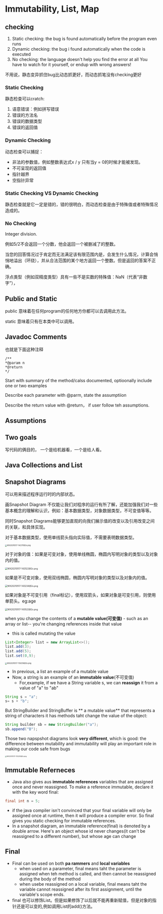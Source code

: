 # Immutability, List, Map

## checking 

1. Static checking: the bug is found automatically before the program even runs
2. Dynamic checking: the bug i found automatically when the code is executed
3. No checking: the language doesn't help you find the error at all You have to watch for it yourself, or endup with wrong answers!

不用说，静态变异抓住bug比动态抓更好，而动态抓笔没有checking更好

### Static Checking 

静态检查可以cratch:

1. 语意错误：例如拼写错误
2. 错误的方法名
3. 错误的数据类型
4. 错误的返回值

### Dynamic Checking

动态检查可以捕捉：

* 非法的参数值，例如整数表达式x / y 只有当y = 0的时候才能被发现。
* 不可呈现的返回值
* 指针越界
* 空指针异常

### Static Checking VS Dynamic Checking

静态检查就是它一定是错的，错的很明白，而动态检查是由于特殊值或者特殊情况造成的。

### No Checking

Integer division.

例如5/2不会返回一个分数，他会返回一个被删减了的整数。

当您的回答情况过于肯定而无法满足该有限范围内是，会发生什么情况，计算会悄悄地溢出（环绕），并从合法范围的某个地方返回一个整数。但是返回的答案不正确。

浮点类型（例如双精度类型）具有一些不是实数的特殊值：NaN（代表“非数字”），

## Public and Static 

public 意味着在任何program的任何地方你都可以去调用此方法。

static 意味着只有在本类中可以调用。

## Javadoc Comments

也就是下面这种注释

```
/**
*@param n 
*@return 
*/
```

Start with summary of the method/calss documented, optioonally include one or two examples

Describe each parameter with @parm, state the assumptiion

Describe the return value with @return， if user follow teh assumptions.

## Assumptions

## Two goals



写代码的俩目的， 一个是给机器看，一个是给人看。

## Java Collections and List

## Snapshot Diagrams

可以用来描述程序运行时的内部状态。

画Snapshot Diagram 不仅能让我们对程序的运行有所了解，还能加强我们对一些基本概念的理解和认识，例如：基本数据类型，对象数据类型，不可变值等等。

同时Snapshot Diagrams能够更加直观的向我们展示值的改变以及引用改变之间的关联，和具体实现。

对于基本数据类型，使用单线箭头指向实际值，不需要表明数据类型。

<img src="https://i.loli.net/2021/05/17/CihuADMQJjk7tTI.png" alt="WX20210517-142311@2x.png" style="zoom:40%;" />

对于对象的值：如果是可变对象，使用单线椭圆，椭圆内写明对象的类型以及对象内的值。

<img src="https://i.loli.net/2021/05/17/BQIJtCz1hFXm2na.png" alt="WX20210517-142522@2x.png" style="zoom:50%;" />

如果是不可变对象，使用双线椭圆，椭圆内写明对象的类型以及对象内的值。

<img src="https://i.loli.net/2021/05/17/XDmzq1BUtHbsRy9.png" alt="WX20210517-143234@2x.png" style="zoom:50%;" />

如果对象是不可变引用（final标记），使用双箭头，如果对象是可变引用，则使用单箭头。eg:age

<img src="https://i.loli.net/2021/05/17/9WHs1T2qF7MwL6n.png" alt="WX20210517-143522@2x.png" style="zoom:50%;" />



when you change the contents of a **mutable value(可变值)** - such as an array or list-- you're changing references inside that value

* this is called mutating the value

```java
List<Integer> list = new ArrayList<>();
list.add(3);
list.add(5);
list.set(0,9);
```

<img src="https://i.loli.net/2021/05/17/WQfyJxYTMnbwmer.png" alt="WX20210517-150258@2x.png" style="zoom:40%;" />

* In previous, a list an example of a mutable value
* Now, a string is an example of an **immutable value**(不可变值)
  * For,example, if we have a String variable s, we can **reassign** it from a value of "a" to "ab"

```java
String s = "a";
s= s + "b";
```

But StringBuilder and StringBuffer is ** a mutable value** that represents a string of characters it has methods taht change the value of the object:

```java
String builder sb = new StringBuilder("a");
sb.append("B");
```

Those two napspshot diagrams look **very different**, which is good: the difference between mutability and immutability will play an important role in making our code safe from bugs

<img src="https://i.loli.net/2021/05/17/f6Jne3xN8hWQDbC.png" alt="WX20210517-155250@2x.png" style="zoom:33%;" />

## Immutable Referneces

* Java also gives aus **immutable references** variables that are assigned once and never reassigned. To make a reference immutable, declare it with the key word final:

```java
final int n = 5;
```

* if the java compiler isn't convinced that your final variable will only be assigned once at runtime, then it will produce a compiler error. So final gives you static checking for immutable references.
* In a snapshot diagram, an immutable reference(final) is denoted by a double arrow. Here's an object whose id never changes(it can't be reassigned to a different number), but whose age can change

 ## Final

* Final can be used on both **pa rammers** and **local variables** 
  * when used on a parameter, final means taht the parameter is assigned when teh method is called, and then cannot be reassigned during the body of the method
  * when usebe reassigned on a local variable, final means taht the variable cannot reassigned after its first assignment, until the variable's scope ends.
* final 也可以修饰List。但是如果修饰了以后就不能再重新赋值，但是对象的指针还是可以变的,例如调用List的add()方法。



















